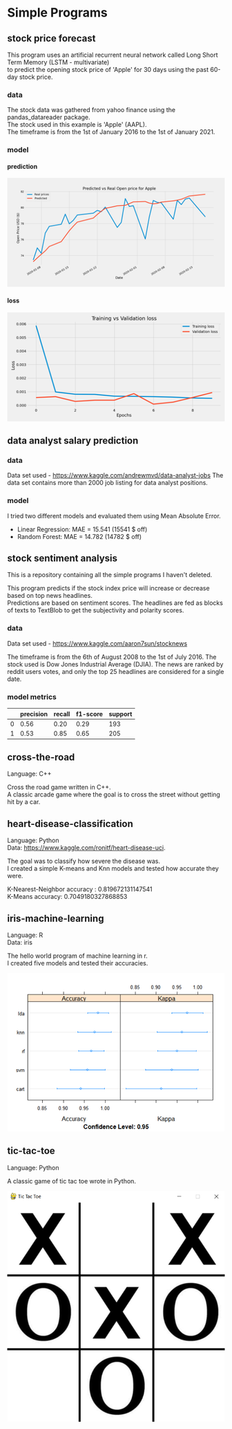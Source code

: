 # Simple Programs

## stock price forecast
This program uses an artificial recurrent neural network called Long Short Term Memory (LSTM - multivariate)<br/>to predict the opening stock price of 'Apple' for 30 days using the past 60-day stock price.

### data

The stock data was gathered from yahoo finance using the pandas_datareader package. <br>
The stock used in this example is 'Apple' (AAPL). <br>
The timeframe is from the 1st of January 2016 to the 1st of January 2021.

### model

#### prediction

![Plot of the predicted vs actual prices](https://github.com/breezy11/stock-predictor/blob/master/plots/predicted.png)

#### loss

![Plot of the training and validation loss](https://github.com/breezy11/stock-predictor/blob/master/plots/training-validation-loss.png)



## data analyst salary prediction

### data

Data set used - https://www.kaggle.com/andrewmvd/data-analyst-jobs
The data set contains more than 2000 job listing for data analyst positions.

### model

I tried two different models and evaluated them using Mean Absolute Error.

* Linear Regression: MAE = 15.541 (15541 $ off)
* Random Forest: MAE = 14.782 (14782 $ off)


## stock sentiment analysis

This is a repository containing all the simple programs I haven't deleted.

This program predicts if the stock index price will increase or decrease based on top news headlines. <br>
Predictions are based on sentiment scores. The headlines are fed as blocks of texts to TextBlob to get the subjectivity and polarity scores. <br>

### data

Data set used - https://www.kaggle.com/aaron7sun/stocknews

The timeframe is from the 6th of August 2008 to the 1st of July 2016.
The stock used is Dow Jones Industrial Average (DJIA).
The news are ranked by reddit users votes, and only the top 25 headlines are considered for a single date.

### model metrics

|              | precision | recall | f1-score | support |
|--------------|-----------|--------|----------|---------|
| 0            | 0.56      | 0.20   | 0.29     | 193     |
| 1            | 0.53      | 0.85   | 0.65     | 205     |

## cross-the-road

Language: C++

Cross the road game written in C++. <br>
A classic arcade game where the goal is to cross the street without getting hit by a car.

## heart-disease-classification

Language: Python <br>
Data: https://www.kaggle.com/ronitf/heart-disease-uci.

The goal was to classify how severe the disease was. <br>
I created a simple K-means and Knn models and tested how accurate they were.

K-Nearest-Neighbor accuracy : 0.819672131147541 <br>
K-Means accuracy: 0.7049180327868853

## iris-machine-learning

Language: R <br>
Data: iris

The hello world program of machine learning in r. <br>
I created five models and tested their accuracies.

![Accuracy plot](https://github.com/breezy11/simple-programs/blob/master/iris-machine-learning/accuracy-plot.png)

## tic-tac-toe

Language: Python

A classic game of tic tac toe wrote in Python. <br>

![Game image](https://github.com/breezy11/simple-programs/blob/master/tic-tac-toe/game.png)


